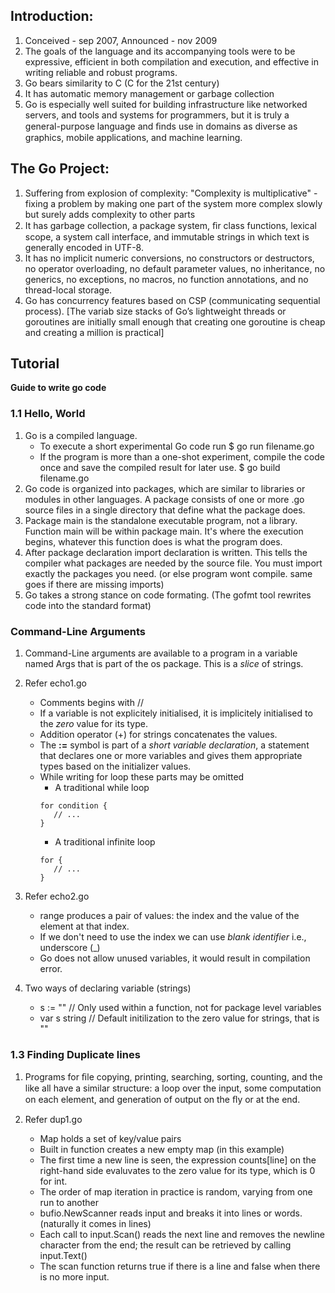 ## Introduction:

1. Conceived - sep 2007, Announced - nov 2009
2. The goals of the language and its accompanying tools were to be expressive, efficient in both compilation and execution, and effective in writing reliable and robust programs.
3. Go bears similarity to C (C for the 21st century)
4. It has automatic memory management or garbage collection
5. Go is especially well suited for building infrastructure like networked servers, and tools and systems for programmers, but it is truly a general-purpose language and ﬁnds use in domains as diverse as graphics, mobile applications, and machine learning.

## The Go Project:
1. Suffering from explosion of complexity: "Complexity is multiplicative" - fixing a problem by making one part of the system more complex slowly but surely adds complexity to other parts
2. It has garbage collection, a package system, ﬁr class functions, lexical scope, a system call interface, and immutable strings in which text is generally encoded in UTF-8. 
3. It has no implicit numeric conversions, no constructors or destructors, no operator overloading, no default parameter values, no inheritance, no generics, no exceptions, no macros, no function annotations, and no thread-local storage.
4. Go has concurrency features  based on CSP (communicating sequential process). [The variab size stacks of Go’s lightweight threads or goroutines are initially small enough that creating one goroutine is cheap and creating a million is practical]

## Tutorial
**Guide to write go code**

### 1.1 Hello, World
1. Go is a compiled language.
	* To execute a short experimental Go code run $ go run filename.go
	* If the program is more than a one-shot experiment, compile the code once and save the compiled result for later use. $ go build filename.go
1. Go code is organized into packages, which are similar to libraries or modules in other languages. A package consists of one or more .go source files in a single directory that define what the package does.
1. Package main is the standalone executable program, not a library. Function main will be within package main. It's where the execution begins, whatever this function does is what the program does.
1. After package declaration import declaration is written. This tells the compiler what packages are needed by the source file. You must import exactly the packages you need. (or else program wont compile. same goes if there are missing imports)
1. Go takes a strong stance on code formating. (The gofmt tool rewrites code into the standard format)

### Command-Line Arguments
1. Command-Line arguments are available to a program in a variable named Args that is part of the os package. This is a *slice* of strings.

1. Refer echo1.go
	* Comments begins with //
	* If a variable is not explicitely initialised, it is implicitely initialised to the *zero* value for its type.
	* Addition operator (+) for strings concatenates the values.
	* The **:=** symbol is part of a *short variable declaration*, a statement that declares one or more variables and gives them appropriate types based on the initializer values.
	* While writing for loop these parts may be omitted
		* A traditional while loop
		```
		for condition {
		   // ...
		}
		```
		* A traditional infinite loop
		```
		for {
		   // ...
		}
		```

1. Refer echo2.go
	* range produces a pair of values: the index and the value of the element at that index.
	* If we don't need to use the index we can use *blank identifier* i.e., underscore (\_)
	* Go does not allow unused variables, it would result in compilation error.

1. Two ways of declaring variable (strings)
	* s := "" // Only used within a function, not for package level variables
	* var s string // Default initilization to the zero value for strings, that is ""


### 1.3 Finding Duplicate lines
1. Programs for ﬁle copying, printing, searching, sorting, counting, and the like all have a similar structure: a loop over the input, some computation on each element, and generation of output on the ﬂy or at the end.

1. Refer dup1.go
	* Map holds a set of key/value pairs
	* Built in function creates a new empty map (in this example)
	* The first time a new line is seen, the expression counts[line] on the right-hand side evaluvates to the zero value for its type, which is 0 for int.
	* The order of map iteration in practice is random, varying from one run to another
	* bufio.NewScanner reads input and breaks it into lines or words. (naturally it comes in lines)
	* Each call to input.Scan() reads the next line and removes the newline character from the end; the result can be retrieved by calling input.Text()
	* The scan function returns true if there is a line and false when there is no more input.
